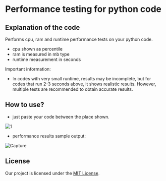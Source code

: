 # Performance testing for python code

## Explanation of the code
Performs cpu, ram and runtime performance tests on your python code.
- cpu shown as percentile
- ram is measured in mb type
- runtime measurement in seconds

Important information: 
- In codes with very small runtime, results may be incomplete, but for codes that run 2-3 seconds above, it shows realistic results. However, multiple tests are recommended to obtain accurate results.

## How to use?

- just paste your code between the place shown.

![1](https://user-images.githubusercontent.com/100594545/218255765-5a5f7ade-fa78-411b-b010-d2aac7c21544.PNG)

- performance results sample output:

![Capture](https://user-images.githubusercontent.com/100594545/218255770-f848418b-abac-448b-b17d-d236d2f36967.PNG)


## License

Our project is licensed under the [MIT License](LICENSE).




